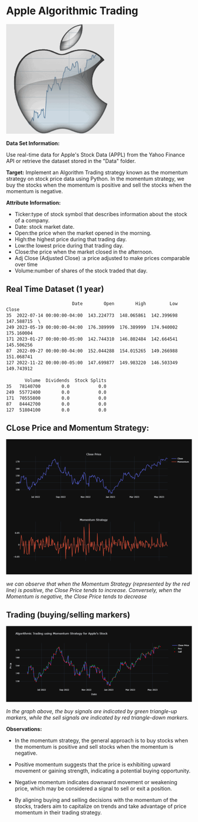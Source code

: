 # **Apple Algorithmic Trading**

![alt text](https://github.com/Cristhian-Ninanya/Apple_Algorithmic_Trading/blob/main/images/apple_stock.png?raw=true)

**Data Set Information:**

Use real-time data for Apple's Stock Data (APPL) from the Yahoo Finance API or retrieve the dataset stored in the "Data" folder.

**Target:**
Implement an Algorithm Trading strategy known as the momentum strategy on stock price data using Python. In the momentum strategy, we buy the stocks when the momentum is positive and sell the stocks when the momentum is negative.

**Attribute Information:**

* Ticker:type of stock symbol that describes information about the stock of a company.
* Date: stock market date.
* Open:the price when the market opened in the morning.
* High:the highest price during that trading day.
* Low:the lowest price during that trading day.
* Close:the price when the market closed in the afternoon.
* Adj Close (Adjusted Close) :a price adjusted to make prices comparable over time
* Volume:number of shares of the stock traded that day.


## Real Time Dataset (1 year)

```
                         Date        Open        High         Low       Close   
35  2022-07-14 00:00:00-04:00  143.224773  148.065861  142.399698  147.588715  \
249 2023-05-19 00:00:00-04:00  176.389999  176.389999  174.940002  175.160004   
171 2023-01-27 00:00:00-05:00  142.744310  146.802484  142.664541  145.506256   
87  2022-09-27 00:00:00-04:00  152.044288  154.015265  149.266988  151.068741   
127 2022-11-22 00:00:00-05:00  147.699877  149.983220  146.503349  149.743912   

       Volume  Dividends  Stock Splits  
35   78140700        0.0           0.0  
249  55772400        0.0           0.0  
171  70555800        0.0           0.0  
87   84442700        0.0           0.0  
127  51804100        0.0           0.0  
```

## CLose Price and Momentum Strategy:

![alt text](https://github.com/Cristhian-Ninanya/Apple_Algorithmic_Trading/blob/main/images/fig1.png?raw=true)

*we can observe that when the Momentum Strategy (represented by the red line) is positive, the Close Price tends to increase. Conversely, when the Momentum is negative, the Close Price tends to decrease*

## Trading (buying/selling markers)

![alt text](https://github.com/Cristhian-Ninanya/Apple_Algorithmic_Trading/blob/main/images/fig2.png?raw=true)

*In the graph above, the buy signals are indicated by green triangle-up markers, while the sell signals are indicated by red triangle-down markers.*


**Observations:**

*  In the momentum strategy, the general approach is to buy stocks when the momentum is positive and sell stocks when the momentum is negative.

* Positive momentum suggests that the price is exhibiting upward movement or gaining strength, indicating a potential buying opportunity.

* Negative momentum indicates downward movement or weakening price, which may be considered a signal to sell or exit a position.

* By aligning buying and selling decisions with the momentum of the stocks, traders aim to capitalize on trends and take advantage of price momentum in their trading strategy.
